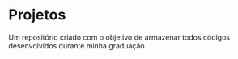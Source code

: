 # Projetos
Um repositório criado com o objetivo de armazenar todos códigos desenvolvidos durante minha graduação
